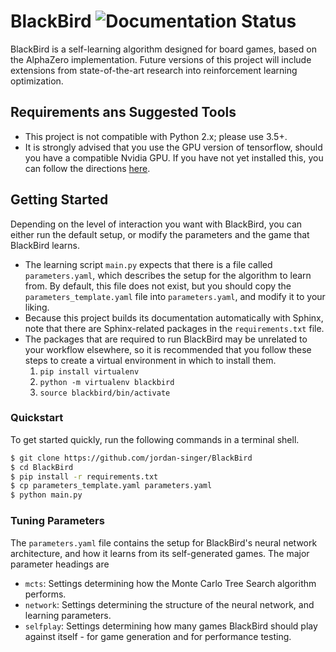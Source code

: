 # BlackBird ![Documentation Status](https://readthedocs.org/projects/blackbirdai/badge/?version=latest&style=plastic)

BlackBird is a self-learning algorithm designed for board games, based on the AlphaZero implementation. Future versions of this project will include extensions from state-of-the-art research into reinforcement learning optimization.

## Requirements ans Suggested Tools
- This project is not compatible with Python 2.x; please use 3.5+.
- It is strongly advised that you use the GPU version of tensorflow, should you have a compatible Nvidia GPU. If you have not yet installed this, you can follow the directions [here](https://www.tensorflow.org/install/install_windows#requirements_to_run_tensorflow_with_gpu_support).

## Getting Started

Depending on the level of interaction you want with BlackBird, you can either run the default setup, or modify the parameters and the game that BlackBird learns.

- The learning script `main.py` expects that there is a file called `parameters.yaml`, which describes the setup for the algorithm to learn from. By default, this file does not exist, but you should copy the `parameters_template.yaml` file into `parameters.yaml`, and modify it to your liking.
- Because this project builds its documentation automatically with Sphinx, note that there are Sphinx-related packages in the `requirements.txt` file.
- The packages that are required to run BlackBird may be unrelated to your workflow elsewhere, so it is recommended that you follow these steps to create a virtual environment in which to install them.
  1. `pip install virtualenv`
  1. `python -m virtualenv blackbird`
  1. `source blackbird/bin/activate`

### Quickstart

To get started quickly, run the following commands in a terminal shell.

```bash
$ git clone https://github.com/jordan-singer/BlackBird
$ cd BlackBird
$ pip install -r requirements.txt
$ cp parameters_template.yaml parameters.yaml
$ python main.py
```

### Tuning Parameters

The `parameters.yaml` file contains the setup for BlackBird's neural network architecture, and how it learns from its self-generated games. The major parameter headings are
- `mcts`: Settings determining how the Monte Carlo Tree Search algorithm performs.
- `network`: Settings determining the structure of the neural network, and learning parameters.
- `selfplay`: Settings determining how many games BlackBird should play against itself - for game generation and for performance testing.
